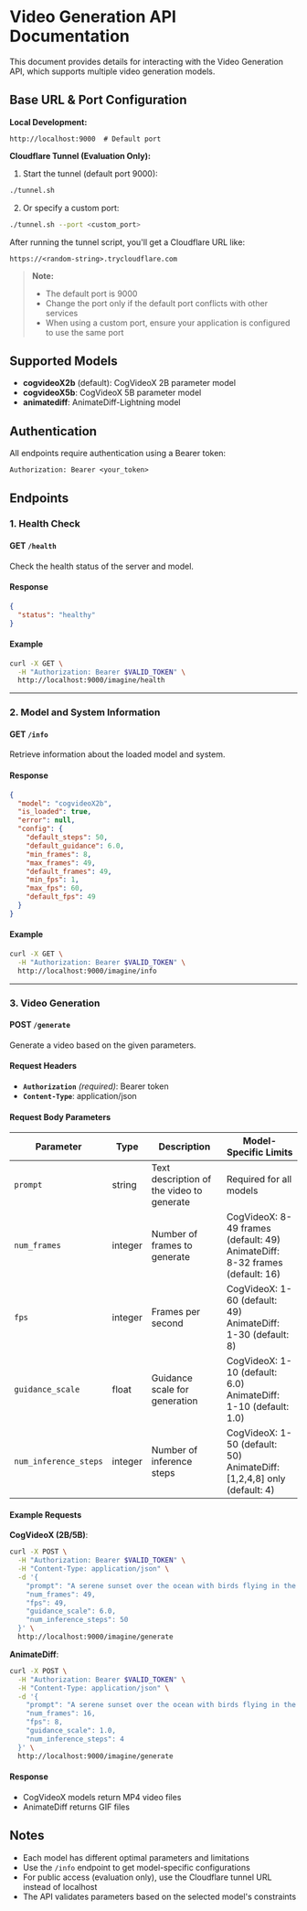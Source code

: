 # Video Generation API Documentation

This document provides details for interacting with the Video Generation API, which supports multiple video generation models.

## Base URL & Port Configuration

**Local Development:**
```
http://localhost:9000  # Default port
```

**Cloudflare Tunnel (Evaluation Only):**
1. Start the tunnel (default port 9000):
```bash
./tunnel.sh
```

2. Or specify a custom port:
```bash
./tunnel.sh --port <custom_port>
```

After running the tunnel script, you'll get a Cloudflare URL like:
```
https://<random-string>.trycloudflare.com
```

> **Note:** 
> - The default port is 9000
> - Change the port only if the default port conflicts with other services
> - When using a custom port, ensure your application is configured to use the same port

## Supported Models
- **cogvideoX2b** (default): CogVideoX 2B parameter model
- **cogvideoX5b**: CogVideoX 5B parameter model
- **animatediff**: AnimateDiff-Lightning model

## Authentication
All endpoints require authentication using a Bearer token:
```
Authorization: Bearer <your_token>
```

## Endpoints

### 1. **Health Check**

#### **GET** `/health`
Check the health status of the server and model.

#### Response
```json
{
  "status": "healthy"
}
```

#### Example
```bash
curl -X GET \
  -H "Authorization: Bearer $VALID_TOKEN" \
  http://localhost:9000/imagine/health
```

---

### 2. **Model and System Information**

#### **GET** `/info`
Retrieve information about the loaded model and system.

#### Response
```json
{
  "model": "cogvideoX2b",
  "is_loaded": true,
  "error": null,
  "config": {
    "default_steps": 50,
    "default_guidance": 6.0,
    "min_frames": 8,
    "max_frames": 49,
    "default_frames": 49,
    "min_fps": 1,
    "max_fps": 60,
    "default_fps": 49
  }
}
```

#### Example
```bash
curl -X GET \
  -H "Authorization: Bearer $VALID_TOKEN" \
  http://localhost:9000/imagine/info
```

---

### 3. **Video Generation**

#### **POST** `/generate`
Generate a video based on the given parameters.

#### Request Headers
- **`Authorization`** *(required)*: Bearer token
- **`Content-Type`**: application/json

#### Request Body Parameters
| Parameter | Type | Description | Model-Specific Limits |
|-----------|------|-------------|---------------------|
| `prompt` | string | Text description of the video to generate | Required for all models |
| `num_frames` | integer | Number of frames to generate | CogVideoX: 8-49 frames (default: 49)<br>AnimateDiff: 8-32 frames (default: 16) |
| `fps` | integer | Frames per second | CogVideoX: 1-60 (default: 49)<br>AnimateDiff: 1-30 (default: 8) |
| `guidance_scale` | float | Guidance scale for generation | CogVideoX: 1-10 (default: 6.0)<br>AnimateDiff: 1-10 (default: 1.0) |
| `num_inference_steps` | integer | Number of inference steps | CogVideoX: 1-50 (default: 50)<br>AnimateDiff: [1,2,4,8] only (default: 4) |

#### Example Requests

**CogVideoX (2B/5B)**:
```bash
curl -X POST \
  -H "Authorization: Bearer $VALID_TOKEN" \
  -H "Content-Type: application/json" \
  -d '{
    "prompt": "A serene sunset over the ocean with birds flying in the sky.",
    "num_frames": 49,
    "fps": 49,
    "guidance_scale": 6.0,
    "num_inference_steps": 50
  }' \
  http://localhost:9000/imagine/generate
```

**AnimateDiff**:
```bash
curl -X POST \
  -H "Authorization: Bearer $VALID_TOKEN" \
  -H "Content-Type: application/json" \
  -d '{
    "prompt": "A serene sunset over the ocean with birds flying in the sky.",
    "num_frames": 16,
    "fps": 8,
    "guidance_scale": 1.0,
    "num_inference_steps": 4
  }' \
  http://localhost:9000/imagine/generate
```

#### Response
- CogVideoX models return MP4 video files
- AnimateDiff returns GIF files

## Notes
- Each model has different optimal parameters and limitations
- Use the `/info` endpoint to get model-specific configurations
- For public access (evaluation only), use the Cloudflare tunnel URL instead of localhost
- The API validates parameters based on the selected model's constraints


